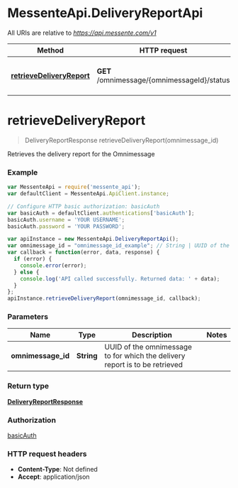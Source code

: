 # MessenteApi.DeliveryReportApi

All URIs are relative to *https://api.messente.com/v1*

Method | HTTP request | Description
------------- | ------------- | -------------
[**retrieveDeliveryReport**](DeliveryReportApi.md#retrieveDeliveryReport) | **GET** /omnimessage/{omnimessageId}/status | Retrieves the delivery report for the Omnimessage


<a name="retrieveDeliveryReport"></a>
# **retrieveDeliveryReport**
> DeliveryReportResponse retrieveDeliveryReport(omnimessage_id)

Retrieves the delivery report for the Omnimessage

### Example
```javascript
var MessenteApi = require('messente_api');
var defaultClient = MessenteApi.ApiClient.instance;

// Configure HTTP basic authorization: basicAuth
var basicAuth = defaultClient.authentications['basicAuth'];
basicAuth.username = 'YOUR USERNAME';
basicAuth.password = 'YOUR PASSWORD';

var apiInstance = new MessenteApi.DeliveryReportApi();
var omnimessage_id = "omnimessage_id_example"; // String | UUID of the omnimessage to for which the delivery report is to be retrieved
var callback = function(error, data, response) {
  if (error) {
    console.error(error);
  } else {
    console.log('API called successfully. Returned data: ' + data);
  }
};
apiInstance.retrieveDeliveryReport(omnimessage_id, callback);
```

### Parameters

Name | Type | Description  | Notes
------------- | ------------- | ------------- | -------------
 **omnimessage_id** | **String**| UUID of the omnimessage to for which the delivery report is to be retrieved | 

### Return type

[**DeliveryReportResponse**](DeliveryReportResponse.md)

### Authorization

[basicAuth](../README.md#basicAuth)

### HTTP request headers

 - **Content-Type**: Not defined
 - **Accept**: application/json

